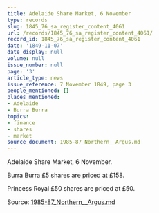 ```yaml
---
title: Adelaide Share Market, 6 November
type: records
slug: 1845_76_sa_register_content_4061
url: /records/1845_76_sa_register_content_4061/
record_id: 1845_76_sa_register_content_4061
date: '1849-11-07'
date_display: null
volume: null
issue_number: null
page: '3'
article_type: news
issue_reference: 7 November 1849, page 3
people_mentioned: []
places_mentioned:
- Adelaide
- Burra Burra
topics:
- finance
- shares
- market
source_document: 1985-87_Northern__Argus.md
---
```


Adelaide Share Market, 6 November.

Burra Burra £5 shares are priced at £158.

Princess Royal £50 shares are priced at £50.

Source: [1985-87_Northern__Argus.md](/downloads/markdown/1985-87_Northern__Argus.md)

